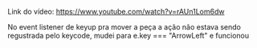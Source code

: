 Link do vídeo: https://www.youtube.com/watch?v=rAUn1Lom6dw

No event listener de keyup pra mover a peça a ação não estava sendo regustrada pelo keycode, mudei para e.key === "ArrowLeft" e funcionou